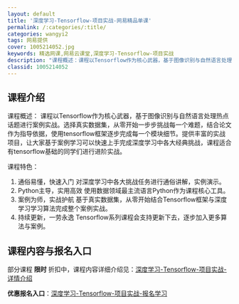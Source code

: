 ```yaml
---
layout: default
title: '深度学习-Tensorflow-项目实战-网易精品单课'
permalink: /:categories/:title/
categories: wangyi2
tags: 网易提供
cover: 1005214052.jpg
keywords: 精选网课,网易云课堂,深度学习-Tensorflow-项目实战
description: "课程概述：课程以Tensorflow作为核心武器，基于图像识别与自然语言处理热点话题进行案例实战。选择真实数据集，从零开始一步步挑战每一个难题，结合论文作为指导依据，使用tensorflow"
classid: 1005214052
---
```


## 课程介绍

课程概述：
课程以Tensorflow作为核心武器，基于图像识别与自然语言处理热点话题进行案例实战。选择真实数据集，从零开始一步步挑战每一个难题，结合论文作为指导依据，使用tensorflow框架逐步完成每一个模块细节。提供丰富的实战项目，让大家基于案例学习可以快速上手完成深度学习中各大经典挑战，课程适合有tensorflow基础的同学们进行进阶实战。

课程特色：
1. 通俗易懂，快速入门
对深度学习中各大挑战任务进行通俗讲解，实例演示。
2. Python主导，实用高效
使用数据领域最主流语言Python作为课程核心工具。
3. 案例为师，实战护航
基于真实数据集，从零开始结合Tensorflow框架与深度学习学习算法完成整个案例实战。
4. 持续更新，一劳永逸
Tensorflow系列课程会支持更新下去，逐步加入更多算法与案例。

## 课程内容与报名入口

部分课程 **限时** 折扣中，课程内容详细介绍见：[深度学习-Tensorflow-项目实战-详情介绍](https://study.163.com/course/introduction/1005214052.htm?share=1&shareId=1025206652&utm_campaign=share&utm_medium=iphoneShare&utm_source=&utm_u=1025206652)

**优惠报名入口**：[深度学习-Tensorflow-项目实战-报名学习](https://study.163.com/course/introduction/1005214052.htm?share=1&shareId=1025206652&utm_campaign=share&utm_medium=iphoneShare&utm_source=&utm_u=1025206652)

